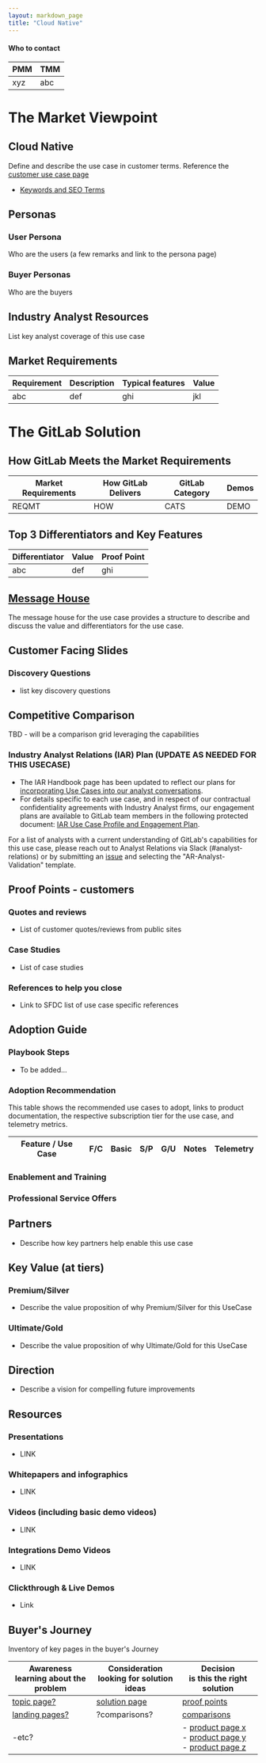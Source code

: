 ```yaml
---
layout: markdown_page
title: "Cloud Native"
---
```


<!--

## On this page
{:.no_toc .hidden-md .hidden-lg}

- TOC
{:toc .hidden-md .hidden-lg}
-->

#### Who to contact

| PMM | TMM |
| ---- | --- |
| xyz | abc |


# The Market Viewpoint

## Cloud Native

Define and describe the use case in customer terms.  Reference the [customer use case page](/use-cases)

* [Keywords and SEO Terms](./keywords/)

## Personas

### User Persona
Who are the users (a few remarks and link to the persona page)

### Buyer Personas
Who are the buyers

## Industry Analyst Resources

List key analyst coverage of this use case


## Market Requirements

| Requirement |  Description  |  Typical features  |  Value |
|----------|-------------|----------------|-------|
| abc  |  def  |  ghi  |  jkl  |  

# The GitLab Solution


## How GitLab Meets the Market Requirements

| Market Requirements | How GitLab Delivers | GitLab Category | Demos |
| ------ | ------ | ------ | ------ |
| REQMT | HOW | CATS | DEMO |

## Top 3 Differentiators and Key Features

| Differentiator | Value | Proof Point  |
|-----------------|-------------|---------------|
|  abc  | def | ghi  |

## [Message House](./message-house/)

The message house for the use case provides a structure to describe and discuss the value and differentiators for the use case.

## Customer Facing Slides

### Discovery Questions
- list key discovery questions

## Competitive Comparison
TBD - will be a comparison grid leveraging the capabilities

### Industry Analyst Relations (IAR) Plan (UPDATE AS NEEDED FOR THIS USECASE)
- The IAR Handbook page has been updated to reflect our plans for [incorporating Use Cases into our analyst conversations](/handbook/marketing/product-marketing/analyst-relations/#how-we-incorporate-use-cases-into-our-industry-analyst-interactions).
- For  details specific to each use case, and in respect of our contractual confidentiality agreements with Industry Analyst firms, our engagement plans are available to GitLab team members in the following protected document: [IAR Use Case Profile and Engagement Plan](https://docs.google.com/spreadsheets/d/14UthNcgQNlnNfTUGJadHQRNZ-IrAe6T7_o9zXnbu_bk/edit#gid=1124037301).

For a list of analysts with a current understanding of GitLab's capabilities for this use case, please reach out to Analyst Relations via Slack (#analyst-relations) or by submitting an [issue](https://gitlab.com/gitlab-com/marketing/product-marketing/issues/new) and selecting the "AR-Analyst-Validation" template.

## Proof Points - customers

### Quotes and reviews
- List of customer quotes/reviews from public sites

### Case Studies
- List of case studies

### References to help you close
- Link to SFDC list of use case specific references

## Adoption Guide
### Playbook Steps

- To be added...

### Adoption Recommendation


This table shows the recommended use cases to adopt, links to product documentation, the respective subscription tier for the use case, and telemetry metrics.

| Feature / Use Case                                  |    F/C    |   Basic   |    S/P    | G/U  | Notes                      | Telemetry |
| --------------------------------------------------- | :-------: | :-------: | :-------: | :--: | :------------------------- | :-------: |

### Enablement and Training

### Professional Service Offers

## Partners
- Describe how key partners help enable this use case

## Key Value (at tiers)

### Premium/Silver
- Describe the value proposition of why Premium/Silver for this UseCase

### Ultimate/Gold
- Describe the value proposition of why Ultimate/Gold for this UseCase

## Direction
- Describe a vision for compelling future improvements

## Resources
### Presentations
* LINK

### Whitepapers and infographics
* LINK

### Videos (including basic demo videos)
* LINK

### Integrations Demo Videos
* LINK

### Clickthrough & Live Demos
* Link

## Buyer's Journey
Inventory of key pages in the buyer's Journey

| **Awareness** <br> learning about the problem  |  **Consideration** <br> looking for solution ideas  |  **Decision** <br> is this the right solution|
| ------ | -------- |-------- |
| [topic page?]()  | [solution page]() | [proof points]() |
| [landing pages?]() | ?comparisons?  | [comparisons]() |
| -etc?            |   |  - [product page x]() <br>  - [product page y]() <br>  - [product page z]() |

